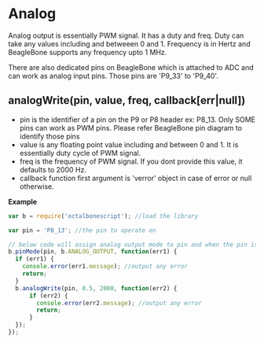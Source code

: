 Analog
======

Analog output is essentially PWM signal. It has a duty and freq. Duty can take any values including and betweeen 0 and 1.
Frequency is in Hertz and BeagleBone supports any frequency upto 1 MHz.

There are also dedicated pins on BeagleBone which is attached to ADC and can work as analog input pins. 
Those pins are 'P9_33' to 'P9_40'.

## analogWrite(pin, value, freq, callback[err|null])
- pin is the identifier of a pin on the P9 or P8 header ex: P8_13. Only SOME pins can work as PWM pins. Please refer BeagleBone pin diagram to identify those pins
- value is any floating point value including and between 0 and 1. It is essentially duty cycle of PWM signal.
- freq is the frequency of PWM signal. If you dont provide this value, it defaults to 2000 Hz.
- callback function first argument is 'verror' object in case of error or null otherwise.

**Example**
```javascript
var b = require('octalbonescript'); //load the library

var pin = 'P8_13'; //the pin to operate on

// below code will assign analog output mode to pin and when the pin is ready, it will write 0.5 value.
b.pinMode(pin, b.ANALOG_OUTPUT, function(err1) {
  if (err1) {
    console.error(err1.message); //output any error
    return;
  }
  b.analogWrite(pin, 0.5, 2000, function(err2) {
      if (err2) {
        console.error(err2.message); //output any error
        return;
      }
  });
});
```
